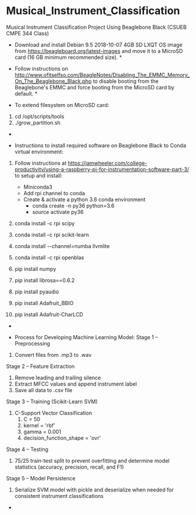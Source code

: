 
# Musical_Instrument_Classification
Musical Instrument Classification Project Using Beaglebone Black (CSUEB CMPE 344 Class)

* Download and install Debian 9.5 2018-10-07 4GB SD LXQT OS image from https://beagleboard.org/latest-images and move it to a MicroSD card (16 GB minimum recommended size). *

* Follow instructions on http://www.ofitselfso.com/BeagleNotes/Disabling_The_EMMC_Memory_On_The_Beaglebone_Black.php to disable booting from the Beaglebone's EMMC and force booting from the MicroSD card by default. *

* To extend filesystem on MicroSD card: 
1. cd /opt/scripts/tools
2. ./grow_partition.sh
*


* Instructions to install required software on Beaglebone Black to Conda virtual environment: 
1. Follow instructions at https://jamwheeler.com/college-productivity/using-a-raspberry-pi-for-instrumentation-software-part-3/
   to setup and install:
   - Miniconda3
   - Add rpi channel to conda
   - Create & activate a python 3.6 conda environment
     * conda create -n py36 python=3.6
     * source activate py36

2. conda install -c rpi scipy 

3. conda install -c rpi scikit-learn 

4. conda install --channel=numba llvmlite

5. conda install -c rpi openblas 

6. pip install numpy

7. pip install librosa==0.6.2

8. pip install pyaudio

9. pip install Adafruit_BBIO

10. pip install Adafruit-CharLCD
*


* Process for Developing Machine Learning Model:
Stage 1 – Preprocessing
1. Convert files from .mp3 to .wav

Stage 2 – Feature Extraction
1. Remove leading and trailing silence
2. Extract MFCC values and append instrument label 
3. Save all data to .csv file

Stage 3 – Training (Scikit-Learn SVM)
1. C-Support Vector Classification
   1. C = 50
   2. kernel = 'rbf'
   3. gamma = 0.001
   4. decision_function_shape = 'ovr'

Stage 4 – Testing
1. 75/25 train-test split to prevent overfitting and determine model statistics (accuracy, precision, recall, and F1)

Stage 5 – Model Persistence
1. Serialize SVM model with pickle and deserialize when needed for consistent instrument classifications
*